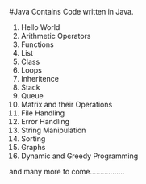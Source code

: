 #Java
Contains Code written in Java.
<ol>
<li>Hello World</li>
<li>Arithmetic Operators</li>
<li>Functions</li>
<li>List</li>
<li>Class</li>
<li>Loops</li>
<li>Inheritence</li>
<li>Stack</li>
<li>Queue</li>
<li>Matrix and their Operations</li>
<li>File Handling</li>
<li>Error Handling</li>
<li>String Manipulation</li>
<li>Sorting</li>
<li>Graphs</li>
<li>Dynamic and Greedy Programming</li>
</ol>
and many more to come.................
